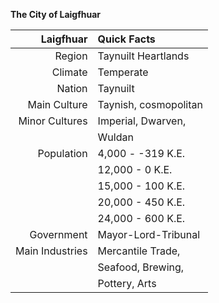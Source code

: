 <b>The City of Laigfhuar</b>

|   __Laigfhuar__ | Quick Facts           |  
|----------------:|:----------------------|
| Region          | Taynuilt Heartlands   |
| Climate         | Temperate             |
| Nation          | Taynuilt              |
| Main Culture    | Taynish, cosmopolitan|
| Minor Cultures  | Imperial, Dwarven,    |
|                 | Wuldan                |
| Population      | 4,000 - -319 K.E.     |
|                 | 12,000 - 0 K.E.       |
|                 | 15,000 - 100 K.E.     |
|                 | 20,000 - 450 K.E.     |
|                 | 24,000 - 600 K.E.     |
| Government      | Mayor-Lord-Tribunal   |
| Main Industries | Mercantile Trade,     |
|                 | Seafood, Brewing,     | 
|                 | Pottery, Arts         |  
